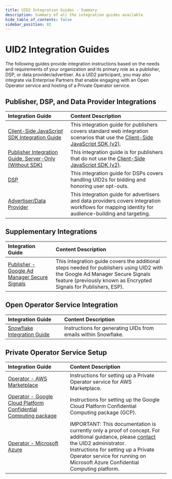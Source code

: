 ```yaml
---
title: UID2 Integration Guides - Summary
description: Summary of all the integration guides available.
hide_table_of_contents: false
sidebar_position: 01
---
```


# UID2 Integration Guides

The following guides provide integration instructions based on the needs and requirements of your organization and its primary role as a publisher, DSP, or data provider/advertiser. As a UID2 participant, you may also integrate via Enterprise Partners that enable engaging with an Open Operator service and hosting of a Private Operator service. 

## Publisher, DSP, and Data Provider Integrations

| Integration Guide |  Content Description |
| :--- | :--- |
| [Client-Side JavaScript SDK Integration Guide](publisher-client-side.md) | This integration guide for publishers covers standard web integration scenarios that use the [Client-Side JavaScript SDK (v2)](../sdks/client-side-identity.md). |
| [Publisher Integration Guide, Server-Only (Without SDK)](custom-publisher-integration.md) | This integration guide is for publishers that do not use the [Client-Side JavaScript SDK (v2)](../sdks/client-side-identity.md). |
| [DSP](dsp-guide.md) | This integration guide for DSPs covers handling UID2s for bidding and honoring user opt-outs. |
| [Advertiser/Data Provider](advertiser-dataprovider-guide.md) | This integration guide for advertisers and data providers covers integration workflows for mapping identity for audience-building and targeting. |

## Supplementary Integrations

| Integration Guide |  Content Description |
| :--- | :--- |
| [Publisher - Google Ad Manager Secure Signals](google-ss-integration.md) | This integration guide covers the additional steps needed for publishers using UID2 with the Google Ad Manager Secure Signals feature (previously known as Encrypted Signals for Publishers, ESP). |

## Open Operator Service Integration
 
| Integration Guide |  Content Description |
| :--- | :--- |
| [Snowflake Integration Guide](snowflake_integration.md) | Instructions for generating UIDs from emails within Snowflake. |

## Private Operator Service Setup
 
| Integration Guide |  Content Description |
| :--- | :--- |
| [Operator - AWS Marketplace](operator-guide-aws-marketplace.md) | Instructions for setting up a Private Operator service for AWS Marketplace. |
| [Operator - Google Cloud Platform Confidential Computing package](operator-guide-gcp-enclave.md) | Instructions for setting up the Google Cloud Platform Confidential Computing package (GCP). |
| [Operator - Microsoft Azure](operator-guide-azure-enclave.md) | IMPORTANT: This documentation is currently only a proof of concept. For additional guidance, please [contact](../getting-started/gs-account-setup.md#contact-info) the UID2 administrator.<br/>Instructions for setting up a Private Operator service for running on Microsoft Azure Confidential Computing platform.  |

